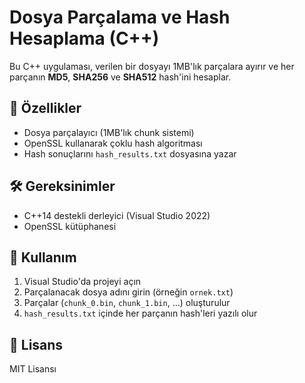 ﻿# Dosya Parçalama ve Hash Hesaplama (C++)

Bu C++ uygulaması, verilen bir dosyayı 1MB'lık parçalara ayırır ve her parçanın **MD5**, **SHA256** ve **SHA512** hash'ini hesaplar.

## 🧩 Özellikler
- Dosya parçalayıcı (1MB'lık chunk sistemi)
- OpenSSL kullanarak çoklu hash algoritması
- Hash sonuçlarını `hash_results.txt` dosyasına yazar

## 🛠 Gereksinimler
- C++14 destekli derleyici (Visual Studio 2022)
- OpenSSL kütüphanesi

## 🚀 Kullanım
1. Visual Studio'da projeyi açın
2. Parçalanacak dosya adını girin (örneğin `ornek.txt`)
3. Parçalar (`chunk_0.bin`, `chunk_1.bin`, ...) oluşturulur
4. `hash_results.txt` içinde her parçanın hash'leri yazılı olur

## 🧾 Lisans
MIT Lisansı
